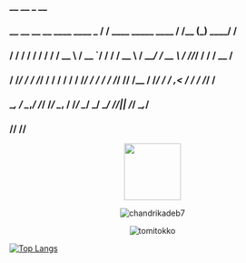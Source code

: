 ###                                      __                         __      _        __
###   __  __  __  __   ____    ____ _   / /  ____   _____  ____    / /__   (_)  ____/ /
###   / / / / / / / /  / __ \  / __ `/  / /  / __ \ / ___/ / __ \  / //_/  / /  / __  / 
###  / /_/ / / /_/ /  / / / / / /_/ /  / /  / /_/ // /__  / /_/ / / ,<    / /  / /_/ /  
###  \__, /  \__,_/  /_/ /_/  \__, /  /_/   \____/ \___/  \____/ /_/|_|  /_/   \__,_/   
### /____/                   /____/                                                                                                          





<div id="header" align="center">
  <img src="https://media.giphy.com/media/M9gbBd9nbDrOTu1Mqx/giphy.gif" width="100"/>
</div>



<center>
  <p align="center"> <img src="https://komarev.com/ghpvc/?username=yunglocokid&label=Profile%20views&color=0e75b6&style=flat" alt="chandrikadeb7" /> </p>
</center>


<center>
  <p><img align="center" src="https://github-readme-stats.vercel.app/api?username=yunglocokid&show_icons=true&locale=en&theme=radical" alt="tomitokko" /></p>
</center>



[![Top Langs](https://github-readme-stats.vercel.app/api/top-langs/?username=yunglocokid&theme=radical)](https://github.com/anuraghazra/github-readme-stats)

